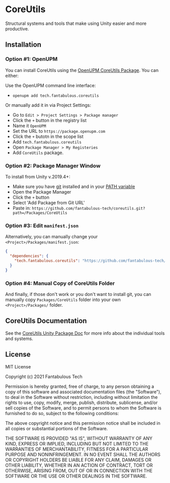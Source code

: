 # CoreUtils

Structural systems and tools that make using Unity easier and more productive.

## Installation

### Option #1: OpenUPM
You can install CoreUtils using the [OpenUPM CoreUtils Package](https://openupm.com/packages/tech.fantabulous.coreutils/). You can either:

Use the OpenUPM command line interface:
- `openupm add tech.fantabulous.coreutils`

Or manually add it in via Project Settings:
- Go to `Edit > Project Settings > Package manager`
- Click the `+` button in the registry list
- Name it `OpenUPM`
- Set the URL to `https://package.openupm.com`
- Click the `+` butotn in the scope list
- Add `tech.fantabulous.coreutils`
- Open `Package Manager > My Registeries`
- Add `CoreUtils` package.

### Option #2: Package Manager Window

To install from Unity v.2019.4+:
- Make sure you have [git](https://git-scm.com/downloads) installed and in your [PATH variable](https://www.google.com/search?q=windows+10+environment+variables+window)
- Open the Package Manager
- Click the `+` button
- Select 'Add Package from Git URL'
- Paste in: `https://github.com/fantabulous-tech/coreutils.git?path=/Packages/CoreUtils`

### Option #3: Edit `manifest.json`

Alternatively, you can manually change your `<Project>/Packages/manifest.json`:
```json
{
  "dependencies": {
    "tech.fantabulous.coreutils": "https://github.com/fantabulous-tech/coreutils.git?path=/Packages/CoreUtils"
  }
}
```

### Option #4: Manual Copy of CoreUtils Folder

And finally, if those don't work or you don't want to install git, you can manually copy `Packages/CoreUtils` folder into your own `<Project>/Packages/` folder.

## CoreUtils Documentation

See the [CoreUtils Unity Package Doc](https://github.com/fantabulous-tech/coreutils/blob/master/Packages/CoreUtils/Documentation~/CoreUtils.md) for more info about the individual tools and systems.

## License

MIT License

Copyright (c) 2021 Fantabulous Tech

Permission is hereby granted, free of charge, to any person obtaining a copy of this software and associated documentation files (the "Software"), to deal in the Software without restriction, including without limitation the rights to use, copy, modify, merge, publish, distribute, sublicense, and/or sell copies of the Software, and to permit persons to whom the Software is furnished to do so, subject to the following conditions:

The above copyright notice and this permission notice shall be included in all copies or substantial portions of the Software.

THE SOFTWARE IS PROVIDED "AS IS", WITHOUT WARRANTY OF ANY KIND, EXPRESS OR IMPLIED, INCLUDING BUT NOT LIMITED TO THE WARRANTIES OF MERCHANTABILITY, FITNESS FOR A PARTICULAR PURPOSE AND NONINFRINGEMENT. IN NO EVENT SHALL THE AUTHORS OR COPYRIGHT HOLDERS BE LIABLE FOR ANY CLAIM, DAMAGES OR OTHER LIABILITY, WHETHER IN AN ACTION OF CONTRACT, TORT OR OTHERWISE, ARISING FROM, OUT OF OR IN CONNECTION WITH THE SOFTWARE OR THE USE OR OTHER DEALINGS IN THE SOFTWARE.
